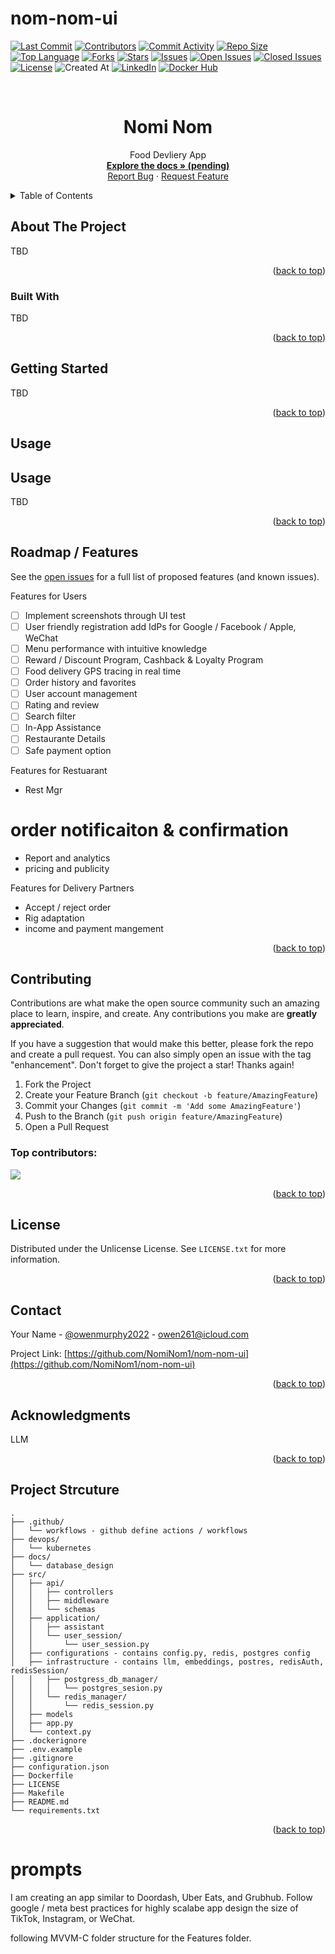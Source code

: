 # nom-nom-ui

[![Last Commit](https://img.shields.io/github/last-commit/NomiNom1/nom-nom-ui?style=for-the-badge)](https://github.com/NomiNom1/nom-nom-ui/main)
[![Contributors](https://img.shields.io/github/contributors/NomiNom1/nom-nom-ui?style=for-the-badge)](https://github.com/NomiNom1/nom-nom-ui/graphs/contributors)
[![Commit Activity](https://img.shields.io/github/commit-activity/y/NomiNom1/nom-nom-ui?style=for-the-badge)](https://github.com/NomiNom1/nom-nom-ui/graphs/commit-activity)
[![Repo Size](https://img.shields.io/github/repo-size/NomiNom1/nom-nom-ui?style=for-the-badge)](https://github.com/NomiNom1/nom-nom-ui)
[![Top Language](https://img.shields.io/github/languages/top/NomiNom1/nom-nom-ui?style=for-the-badge)](https://github.com/NomiNom1/nom-nom-ui/search?l=YOUR_TOP_LANGUAGE)
[![Forks](https://img.shields.io/github/forks/NomiNom1/nom-nom-ui?style=for-the-badge)](https://github.com/NomiNom1/nom-nom-ui/network/members)
[![Stars](https://img.shields.io/github/stars/NomiNom1/nom-nom-ui?style=for-the-badge)](https://github.com/NomiNom1/nom-nom-ui/stargazers)
[![Issues](https://img.shields.io/github/issues/NomiNom1/nom-nom-ui?style=for-the-badge)](https://github.com/NomiNom1/nom-nom-ui/issues)
[![Open Issues](https://img.shields.io/github/issues-raw/NomiNom1/nom-nom-ui?state=open&style=for-the-badge)](https://github.com/NomiNom1/nom-nom-ui/issues)
[![Closed Issues](https://img.shields.io/github/issues-closed-raw/NomiNom1/nom-nom-ui?style=for-the-badge)](https://github.com/NomiNom1/nom-nom-ui/issues?q=is%3Aclosed)
[![License](https://img.shields.io/github/license/NomiNom1/nom-nom-ui?style=for-the-badge)](https://github.com/NomiNom1/nom-nom-ui/blob/master/LICENSE)
![Created At](https://img.shields.io/github/created-at/NomiNom1/nom-nom-ui?style=for-the-badge
)
[![LinkedIn](https://img.shields.io/badge/linkedin-%230077B5.svg?style=for-the-badge&logo=linkedin&logoColor=white)](https://www.linkedin.com/in/owenmurphy2022/)
[![Docker Hub](https://img.shields.io/badge/Docker-Hub-blue?logo=docker&style=for-the-badge)](https://hub.docker.com/repository/docker/owenmurphy2022v1/conversational-faiss-rag-api)

<!-- Improved compatibility of back to top link: See: https://github.com/NomiNom1/nom-nom-ui/pull/73 -->
<a id="readme-top"></a>


<!-- PROJECT LOGO -->
<br />
<div align="center">

  <h1 align="center">Nomi Nom</h1>

  <p align="center">
    Food Devliery App
    <br />
    <a href="https://github.com/NomiNom1/nom-nom-ui"><strong>Explore the docs » (pending)</strong></a>
    <br />
    <a href="https://github.com/NomiNom1/nom-nom-ui/issues/new?labels=bug&template=bug-report---.md">Report Bug</a>
    &middot;
    <a href="https://github.com/NomiNom1/nom-nom-ui/issues/new?labels=enhancement&template=feature-request---.md">Request Feature</a>
  </p>
</div>



<!-- TABLE OF CONTENTS -->
<details>
  <summary>Table of Contents</summary>
  <ol>
    <li>
      <a href="#about-the-project">About The Project</a>
      <ul>
        <li><a href="#built-with">Built With</a></li>
      </ul>
    </li>
    <li>
      <a href="#getting-started">Getting Started</a>
      <ul>
        <li><a href="#prerequisites">Prerequisites</a></li>
        <li><a href="#installation">Installation</a></li>
      </ul>
    </li>
    <li><a href="#usage">Usage</a></li>
    <li><a href="#roadmap">Roadmap</a></li>
    <li><a href="#contributing">Contributing</a></li>
    <li><a href="#license">License</a></li>
    <li><a href="#contact">Contact</a></li>
    <li><a href="#acknowledgments">Acknowledgments</a></li>
  </ol>
</details>



<!-- ABOUT THE PROJECT -->
## About The Project

TBD

<p align="right">(<a href="#readme-top">back to top</a>)</p>



### Built With

TBD

<p align="right">(<a href="#readme-top">back to top</a>)</p>



## Getting Started
TBD

<p align="right">(<a href="#readme-top">back to top</a>)</p>



## Usage

## Usage

TBD


<p align="right">(<a href="#readme-top">back to top</a>)</p>



## Roadmap / Features

See the [open issues](https://github.com/NomiNom1/nom-nom-ui/issues) for a full list of proposed features (and known issues).

Features for Users
* [ ] Implement screenshots through UI test
* [ ] User friendly registration add IdPs for Google / Facebook / Apple, WeChat
* [ ] Menu performance with intuitive knowledge
* [ ] Reward / Discount Program, Cashback & Loyalty Program
* [ ] Food delivery GPS tracing in real time
* [ ] Order history and favorites
* [ ] User account management
* [ ] Rating and review
* [ ] Search filter
* [ ] In-App Assistance
* [ ] Restaurante Details
* [ ] Safe payment option

Features for Restuarant
* Rest Mgr
# order notificaiton & confirmation
* Report and analytics
* pricing and publicity

Features for Delivery Partners
* Accept / reject order
* Rig adaptation
* income and payment mangement

<p align="right">(<a href="#readme-top">back to top</a>)</p>



## Contributing

Contributions are what make the open source community such an amazing place to learn, inspire, and create. Any contributions you make are **greatly appreciated**.

If you have a suggestion that would make this better, please fork the repo and create a pull request. You can also simply open an issue with the tag "enhancement".
Don't forget to give the project a star! Thanks again!

1. Fork the Project
2. Create your Feature Branch (`git checkout -b feature/AmazingFeature`)
3. Commit your Changes (`git commit -m 'Add some AmazingFeature'`)
4. Push to the Branch (`git push origin feature/AmazingFeature`)
5. Open a Pull Request

### Top contributors:

<a href="https://github.com/NomiNom1/nom-nom-ui/graphs/contributors">
  <img src="https://contrib.rocks/image?repo=NomiNom1/nom-nom-ui" />
</a>

<p align="right">(<a href="#readme-top">back to top</a>)</p>



## License

Distributed under the Unlicense License. See `LICENSE.txt` for more information.

<p align="right">(<a href="#readme-top">back to top</a>)</p>



## Contact

Your Name - [@owenmurphy2022](https://x.com/owenmurphy2022) - owen261@icloud.com

Project Link: [https://github.com/NomiNom1/nom-nom-ui](https://github.com/NomiNom1/nom-nom-ui)

<p align="right">(<a href="#readme-top">back to top</a>)</p>



## Acknowledgments

LLM

<p align="right">(<a href="#readme-top">back to top</a>)</p>

## Project Strcuture

```
.
├── .github/
│   └── workflows - github define actions / workflows
├── devops/
│   └── kubernetes
├── docs/
│   └── database_design
├── src/
│   ├── api/
│   │   ├── controllers
│   │   ├── middleware
│   │   └── schemas
│   ├── application/
│   │   ├── assistant
│   │   └── user_session/
│   │       └── user_session.py
│   ├── configurations - contains config.py, redis, postgres config
│   ├── infrastructure - contains llm, embeddings, postres, redisAuth, redisSession/
│   │   ├── postgress_db_manager/
│   │   │   └── postgres_sesion.py
│   │   └── redis_manager/
│   │       └── redis_session.py
│   ├── models
│   ├── app.py
│   └── context.py
├── .dockerignore
├── .env.example
├── .gitignore
├── configuration.json
├── Dockerfile
├── LICENSE
├── Makefile
├── README.md
└── requirements.txt
```

<p align="right">(<a href="#readme-top">back to top</a>)</p>



# prompts
I am creating an app similar to Doordash, Uber Eats, and Grubhub. Follow google / meta best practices for highly scalabe app design the size of TikTok, Instagram, or WeChat.

following MVVM-C folder structure for the Features folder.